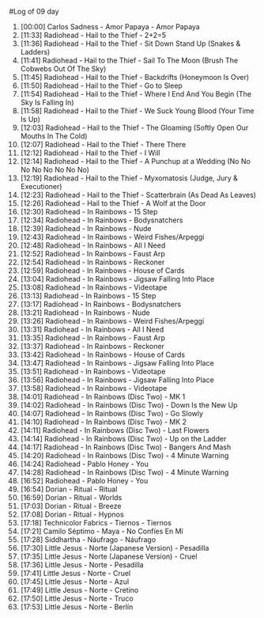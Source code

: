 #Log of 09 day

1. [00:00] Carlos Sadness - Amor Papaya - Amor Papaya
1. [11:33] Radiohead - Hail to the Thief - 2+2=5
1. [11:36] Radiohead - Hail to the Thief - Sit Down Stand Up (Snakes & Ladders)
1. [11:41] Radiohead - Hail to the Thief - Sail To The Moon (Brush The Cobwebs Out Of The Sky)
1. [11:45] Radiohead - Hail to the Thief - Backdrifts (Honeymoon Is Over)
1. [11:50] Radiohead - Hail to the Thief - Go to Sleep
1. [11:54] Radiohead - Hail to the Thief - Where I End And You Begin (The Sky Is Falling In)
1. [11:58] Radiohead - Hail to the Thief - We Suck Young Blood (Your Time Is Up)
1. [12:03] Radiohead - Hail to the Thief - The Gloaming (Softly Open Our Mouths In The Cold)
1. [12:07] Radiohead - Hail to the Thief - There There
1. [12:12] Radiohead - Hail to the Thief - I Will
1. [12:14] Radiohead - Hail to the Thief - A Punchup at a Wedding (No No No No No No No No)
1. [12:19] Radiohead - Hail to the Thief - Myxomatosis (Judge, Jury & Executioner)
1. [12:23] Radiohead - Hail to the Thief - Scatterbrain (As Dead As Leaves)
1. [12:26] Radiohead - Hail to the Thief - A Wolf at the Door
1. [12:30] Radiohead - In Rainbows - 15 Step
1. [12:34] Radiohead - In Rainbows - Bodysnatchers
1. [12:39] Radiohead - In Rainbows - Nude
1. [12:43] Radiohead - In Rainbows - Weird Fishes/Arpeggi
1. [12:48] Radiohead - In Rainbows - All I Need
1. [12:52] Radiohead - In Rainbows - Faust Arp
1. [12:54] Radiohead - In Rainbows - Reckoner
1. [12:59] Radiohead - In Rainbows - House of Cards
1. [13:04] Radiohead - In Rainbows - Jigsaw Falling Into Place
1. [13:08] Radiohead - In Rainbows - Videotape
1. [13:13] Radiohead - In Rainbows - 15 Step
1. [13:17] Radiohead - In Rainbows - Bodysnatchers
1. [13:21] Radiohead - In Rainbows - Nude
1. [13:26] Radiohead - In Rainbows - Weird Fishes/Arpeggi
1. [13:31] Radiohead - In Rainbows - All I Need
1. [13:35] Radiohead - In Rainbows - Faust Arp
1. [13:37] Radiohead - In Rainbows - Reckoner
1. [13:42] Radiohead - In Rainbows - House of Cards
1. [13:47] Radiohead - In Rainbows - Jigsaw Falling Into Place
1. [13:51] Radiohead - In Rainbows - Videotape
1. [13:56] Radiohead - In Rainbows - Jigsaw Falling Into Place
1. [13:58] Radiohead - In Rainbows - Videotape
1. [14:01] Radiohead - In Rainbows (Disc Two) - MK 1
1. [14:02] Radiohead - In Rainbows (Disc Two) - Down Is the New Up
1. [14:07] Radiohead - In Rainbows (Disc Two) - Go Slowly
1. [14:10] Radiohead - In Rainbows (Disc Two) - MK 2
1. [14:11] Radiohead - In Rainbows (Disc Two) - Last Flowers
1. [14:14] Radiohead - In Rainbows (Disc Two) - Up on the Ladder
1. [14:17] Radiohead - In Rainbows (Disc Two) - Bangers And Mash
1. [14:20] Radiohead - In Rainbows (Disc Two) - 4 Minute Warning
1. [14:24] Radiohead - Pablo Honey - You
1. [14:28] Radiohead - In Rainbows (Disc Two) - 4 Minute Warning
1. [16:52] Radiohead - Pablo Honey - You
1. [16:54] Dorian - Ritual - Ritual
1. [16:59] Dorian - Ritual - Worlds
1. [17:03] Dorian - Ritual - Breeze
1. [17:08] Dorian - Ritual - Hypnos
1. [17:18] Technicolor Fabrics - Tiernos - Tiernos
1. [17:21] Camilo Séptimo - Maya - No Confíes En Mí
1. [17:28] Siddhartha - Náufrago - Náufrago
1. [17:30] Little Jesus - Norte (Japanese Version) - Pesadilla
1. [17:35] Little Jesus - Norte (Japanese Version) - Cruel
1. [17:36] Little Jesus - Norte - Pesadilla
1. [17:41] Little Jesus - Norte - Cruel
1. [17:45] Little Jesus - Norte - Azul
1. [17:49] Little Jesus - Norte - Cretino
1. [17:50] Little Jesus - Norte - Truco
1. [17:53] Little Jesus - Norte - Berlín
